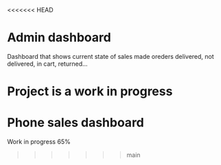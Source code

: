 <<<<<<< HEAD
# Admin dashboard

Dashboard that shows current state of sales made
oreders delivered, not delivered, in cart, returned...

Project is a work in progress
=======
# Phone sales dashboard

Work in progress 65%
>>>>>>> main
